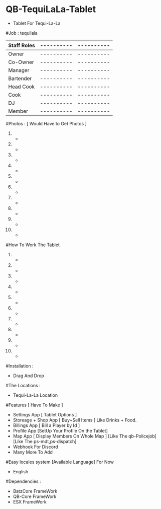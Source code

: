 # QB-TequiLaLa-Tablet

- Tablet For Tequi-La-La

#Job : tequilala

| Staff Roles   | ---------- | ---------- |
| ------------- | ---------- | ---------- |
| Owner         | ---------- | ---------- |
| Co-Owner      | ---------- | ---------- |
| Manager       | ---------- | ---------- |
| Bartender     | ---------- | ---------- |
| Head Cook     | ---------- | ---------- |
| Cook          | ---------- | ---------- |
| DJ            | ---------- | ---------- |
| Member        | ---------- | ---------- |

#Photos : [ Would Have to Get Photos ]
1. -
2. -
3. -
4. -
5. -
6. -
7. -
8. -
9. -
10. -

#How To Work The Tablet
1. -
2. -
3. -
4. -
5. -
6. -
7. -
8. -
9. -
10. -

#Installation :
- Drag And Drop

#The Locations :
- Tequi-La-La Location

#Features [ Have To Make ]
- Settings App [ Tablet Options ]
- Storeage + Shop App [ Buy+Sell Items ] Like Drinks + Food.
- Billings App [ Bill a Player by Id ]
- Profile App [SetUp Your Profile On the Tablet]
- Map App [ Display Members On Whole Map ] [Like The qb-Policejob] [Like The ps-mdt,ps-dispatch]
- Webhook For Discord
- Many More To Add

#Easy locales system [Available Language] For Now
- English

#Dependencies :
- BatzCore FrameWork
- QB-Core FrameWork
- ESX FrameWork
